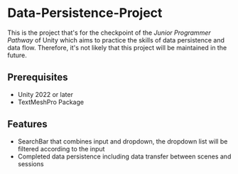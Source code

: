 # Data-Persistence-Project

This is the project that's for the checkpoint of the *Junior Programmer Pathway* of Unity which aims to practice the skills of data persistence and data flow. Therefore, it's not likely that this project will be maintained in the future.

## Prerequisites

- Unity 2022 or later
- TextMeshPro Package

## Features

- SearchBar that combines input and dropdown, the dropdown list will be filtered according to the input
- Completed data persistence including data transfer between scenes and sessions
